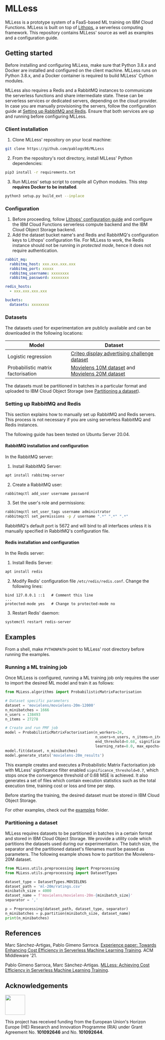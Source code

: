 # MLLess

MLLess is a prototype system of a FaaS-based ML training on IBM Cloud Functions. MLLess is built on top
of [Lithops](https://github.com/lithops-cloud/lithops), a serverless computing framework. This repository contains
MLLess' source as well as examples and a configuration guide.

## Getting started

Before installing and configuring MLLess, make sure that Python 3.8.x and Docker are installed and configured on the
client machine. MLLess runs on Python 3.8.x, and a Docker container is required to build MLLess' Cython modules.

MLLess also requires a Redis and a RabbitMQ instances to communicate the serverless functions and share intermediate
state. These can be serverless services or dedicated servers, depending on the cloud provider. 
In case you are manually provisioning the servers, follow the configuration guide at [Setting up RabbitMQ and Redis](#setting-up-rabbitmq-and-redis). Ensure that both services are up and running before configuring MLLess.

### Client installation

1. Clone MLLess' repository on your local machine:

```bash
git clone https://github.com/pablogs98/MLLess
```

2. From the repository's root directory, install MLLess' Python dependencies:

```bash
pip3 install -r requirements.txt
```

3. Run MLLess' setup script to compile all Cython modules. This step **requires Docker to be installed**.

```bash
python3 setup.py build_ext --inplace
```

### Configuration

1. Before proceeding,
   follow [Lithops' configuration guide](https://github.com/lithops-cloud/lithops/blob/master/config/README.md) and
   configure the IBM Cloud Functions serverless compute backend and the IBM Cloud Object Storage backend.
2. Add the dataset bucket name's and Redis and RabbitMQ's configuration keys to Lithops' configuration file. For MLLess
   to work, the Redis instance should not be running in _protected mode_, hence it does not require authentication.

```yaml
rabbit_mq:
  rabbitmq_host: xxx.xxx.xxx.xxx
  rabbitmq_port: xxxxx
  rabbitmq_username: xxxxxxxx
  rabbitmq_password: xxxxxxxx

redis_hosts:
  - xxx.xxx.xxx.xxx

buckets:
  datasets: xxxxxxxx
```

### Datasets

The datasets used for experimentation are publicly available and can be downloaded in the following locations:

| Model      | Dataset |
| ----------- | ----------- |
| Logistic regression | [Criteo display advertising challenge dataset](http://labs.criteo.com/2014/02/kaggle-display-advertising-challenge-dataset/)       |
| Probabilistic matrix factorisation   | [Movielens 10M dataset](https://grouplens.org/datasets/movielens/10m/) and [Movielens 20M dataset](https://grouplens.org/datasets/movielens/20m/)|

The datasets must be partitioned in batches in a particular format and uploaded to IBM Cloud Object Storage 
(see [Partitioning a dataset](#partitioning-a-dataset)).

### Setting up RabbitMQ and Redis
This section explains how to manually set up RabbitMQ and Redis servers. This process is not necessary if you are using serverless RabbitMQ and Redis instances. 

The following guide has been tested on Ubuntu Server 20.04.

#### RabbitMQ installation and configuration

In the RabbitMQ server:

1. Install RabbitMQ Server:
```bash
apt install rabbitmq-server 
```

2. Create a RabbitMQ user:
```bash
rabbitmqctl add_user username password
```

3. Set the user's role and permissions:
```bash
rabbitmqctl set_user_tags username administrator
rabbitmqctl set_permissions -p / username ".*" ".*" ".*"
```

RabbitMQ's default port is 5672 and will bind to all interfaces unless it is manually specified in RabbitMQ's configuration file.

#### Redis installation and configuration

In the Redis server:

1. Install Redis Server:
```bash
apt install redis
```

2. Modify Redis' configuration file ```/etc/redis/redis.conf```. Change the following lines:
```text
bind 127.0.0.1 ::1   # Comment this line
...
protected-mode yes   # Change to protected-mode no
```

3. Restart Redis' daemon:
```bash
systemctl restart redis-server
```

## Examples

From a shell, make ```PYTHONPATH``` point to MLLess' root directory before running the examples.

### Running a ML training job

Once MLLess is configured, running a ML training job only requires the user to import the desired ML model and train it
as follows:

```python
from MLLess.algorithms import ProbabilisticMatrixFactorisation

# Dataset specific parameters
dataset = 'movielens/movielens-20m-12000'
n_minibatches = 1666
n_users = 138493
n_items = 27278

# Create and run PMF job
model = ProbabilisticMatrixFactorisation(n_workers=24,
                                         n_users=n_users, n_items=n_items, n_factors=20,
                                         end_threshold=0.68, significance_threshold=0.7,
                                         learning_rate=8.0, max_epochs=20)
model.fit(dataset, n_minibatches)
model.generate_stats('movielens-20m_results')
```

This example creates and executes a Probabilistic Matrix Factorisation job with MLLess' significance filter
enabled ```significance_threshold=0.7```, which stops once the convergence threshold of 0.68 MSE is achieved. It also
generates a set of files which contain execution statistics such as the total execution time, training cost or loss and
time per step.

Before starting the training, the desired dataset must be stored in IBM Cloud Object Storage.

For other examples, check out the [examples](examples) folder.

### Partitioning a dataset

MLLess requires datasets to be partitioned in batches in a certain format and stored in IBM Cloud Object Storage. We
provide a utility code which partitions the datasets used during our experimentation. The batch size, the separator and
the partitioned dataset's filenames must be passed as parameters. The following example shows how to partition the
Movielens-20M dataset.

```python
from MLLess.utils.preprocessing import Preprocessing
from MLLess.utils.preprocessing import DatasetTypes

dataset_type = DatasetTypes.MOVIELENS
dataset_path = 'ml-20m/ratings.csv'
minibatch_size = 4000
dataset_name = f'movielens/movielens-20m-{minibatch_size}'
separator = ','

p = Preprocessing(dataset_path, dataset_type, separator)
n_minibatches = p.partition(minibatch_size, dataset_name)
print(n_minibatches)
```

## References

Marc Sànchez-Artigas, Pablo Gimeno Sarroca. [Experience paper: Towards Enhancing Cost Efficiency in Serverless Machine Learning
Training](https://dl.acm.org/doi/10.1145/3464298.3494884). ACM Middleware '21.

Pablo Gimeno Sarroca, Marc Sànchez-Artigas. [MLLess: Achieving Cost Efficiency in Serverless Machine Learning Training](https://arxiv.org/abs/2206.05786).

## Acknowledgements
<img src="https://user-images.githubusercontent.com/45240979/228180946-606cb75e-46c9-429c-a62b-ea9098c375a0.svg"  height="65">

This project has received funding from the European Union's Horizon Europe (HE) Research and Innovation Programme (RIA) under Grant Agreement No. **101092646** and No. **101092644**.
